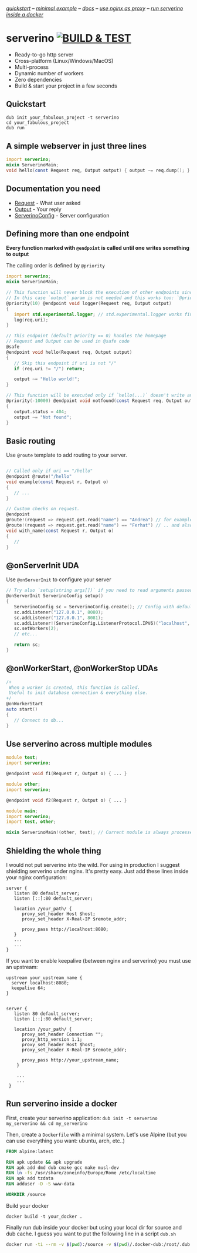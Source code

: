 ###### [quickstart](https://github.com/trikko/serverino/blob/master/README.md#quickstart) – [minimal example](https://github.com/trikko/serverino/blob/master/README.md#a-simple-webserver-in-just-three-lines) – [docs]( https://github.com/trikko/serverino/blob/master/README.md#documentation-you-need) – [use nginx as proxy](https://github.com/trikko/serverino/blob/master/README.md#shielding-the-whole-thing) – [run serverino inside a docker](https://github.com/trikko/serverino/blob/master/README.md#run-serverino-inside-a-docker) 

# serverino [![BUILD & TEST](https://github.com/trikko/serverino/actions/workflows/d.yml/badge.svg)](https://github.com/trikko/serverino/actions/workflows/d.yml)
* Ready-to-go http server
* Cross-platform (Linux/Windows/MacOS)
* Multi-process
* Dynamic number of workers
* Zero dependencies
* Build & start your project in a few seconds


## Quickstart
```
dub init your_fabulous_project -t serverino
cd your_fabulous_project
dub run
```

## A simple webserver in just three lines
```d
import serverino;
mixin ServerinoMain;
void hello(const Request req, Output output) { output ~= req.dump(); }
```

## Documentation you need
* [Request](https://serverino.dpldocs.info/serverino.interfaces.Request.html) - What user asked
* [Output](https://serverino.dpldocs.info/serverino.interfaces.Output.html) - Your reply
* [ServerinoConfig](https://serverino.dpldocs.info/serverino.config.ServerinoConfig.html) - Server configuration

## Defining more than one endpoint
**Every function marked with ```@endpoint``` is called until one writes something to output**

The calling order is defined by ```@priority```

```d
import serverino;
mixin ServerinoMain;

// This function will never block the execution of other endpoints since it doesn't write anything to output
// In this case `output` param is not needed and this works too: `@priority(10) @endpoint void logger(Request req)`
@priority(10) @endpoint void logger(Request req, Output output)
{
   import std.experimental.logger; // std.experimental.logger works fine!
   log(req.uri);
}

// This endpoint (default priority == 0) handles the homepage
// Request and Output can be used in @safe code
@safe
@endpoint void hello(Request req, Output output)
{
   // Skip this endpoint if uri is not "/"
   if (req.uri != "/") return;

   output ~= "Hello world!";
}

// This function will be executed only if `hello(...)` doesn't write anything to output.
@priority(-10000) @endpoint void notfound(const Request req, Output output)
{
   output.status = 404;
   output ~= "Not found";
}
```

## Basic routing
Use ```@route``` template to add routing to your server.
```d

// Called only if uri == "/hello"
@endpoint @route!"/hello"
void example(const Request r, Output o)
{
   // ...
}

// Custom checks on request. 
@endpoint 
@route!(request => request.get.read("name") == "Andrea") // for example /uri?name=Andrea ...
@route!(request => request.get.read("name") == "Ferhat") // .. and also /uri?name=Ferhat
void with_name(const Request r, Output o)
{
   //
}
```

## @onServerInit UDA
Use ```@onServerInit``` to configure your server
```d
// Try also `setup(string args[])` if you need to read arguments passed to your application
@onServerInit ServerinoConfig setup()
{
   ServerinoConfig sc = ServerinoConfig.create(); // Config with default params
   sc.addListener("127.0.0.1", 8080);
   sc.addListener("127.0.0.1", 8081);
   sc.addListener!(ServerinoConfig.ListenerProtocol.IPV6)("localhost", 8082); // IPV6
   sc.setWorkers(2);
   // etc...

   return sc;
}

```

## @onWorkerStart, @onWorkerStop UDAs

```d
/+
 When a worker is created, this function is called.
 Useful to init database connection & everything else.
+/
@onWorkerStart
auto start()
{
   // Connect to db...
}
```

## Use serverino across multiple modules

```d
module test;
import serverino;

@endpoint void f1(Request r, Output o) { ... }
```

```d
module other;
import serverino;

@endpoint void f2(Request r, Output o) { ... }
```

```d
module main;
import serverino;
import test, other;

mixin ServerinoMain!(other, test); // Current module is always processed
```

## Shielding the whole thing
I would not put serverino into the wild. For using in production I suggest shielding serverino under nginx.
It's pretty easy. Just add these lines inside your nginx configuration:

```
server {
   listen 80 default_server;
   listen [::]:80 default_server;
   
   location /your_path/ {
      proxy_set_header Host $host;
      proxy_set_header X-Real-IP $remote_addr;
      
      proxy_pass http://localhost:8080;
   }
   ...
   ...
}
```

If you want to enable keepalive (between nginx and serverino) you must use an upstream:

```
upstream your_upstream_name {
  server localhost:8080;
  keepalive 64;
}


server {
   listen 80 default_server;
   listen [::]:80 default_server;

   location /your_path/ {
      proxy_set_header Connection "";
      proxy_http_version 1.1;
      proxy_set_header Host $host;
      proxy_set_header X-Real-IP $remote_addr;
      
      proxy_pass http://your_upstream_name;
    }
    
    ...
    ...
 }
```

## Run serverino inside a docker

First, create your serverino application:
```dub init -t serverino my_serverino && cd my_serverino```

Then, create a ```Dockerfile``` with a minimal system. Let's use Alpine (but you can use everything you want: ubuntu, arch, etc..)

```Dockerfile
FROM alpine:latest

RUN apk update && apk upgrade
RUN apk add dmd dub cmake gcc make musl-dev
RUN ln -fs /usr/share/zoneinfo/Europe/Rome /etc/localtime
RUN apk add tzdata
RUN adduser -D -S www-data

WORKDIR /source
```

Build your docker
```
docker build -t your_docker .
```

Finally run dub inside your docker but using your local dir for source and dub cache. I guess you want to put the following line in a script ```dub.sh```
```sh
docker run -ti --rm -v $(pwd):/source -v $(pwd)/.docker-dub:/root/.dub -p 8080:8080 your_docker dub
```
